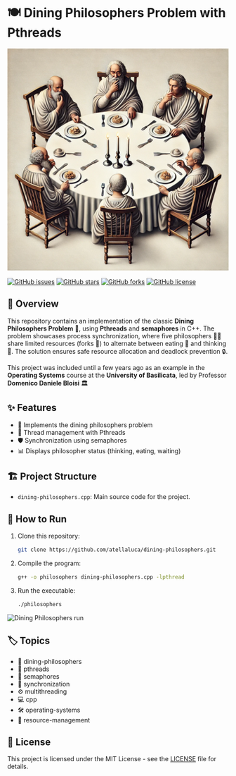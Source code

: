 # 🍽️ Dining Philosophers Problem with Pthreads

![Dining Philosophers Problem](./media/dining-philosophers-problem.png)

[![GitHub issues](https://img.shields.io/github/issues/atellaluca/dining-philosophers?style=flat-square)](https://github.com/atellaluca/dining-philosophers/issues)
[![GitHub stars](https://img.shields.io/github/stars/atellaluca/dining-philosophers?style=flat-square)](https://github.com/atellaluca/dining-philosophers/stargazers)
[![GitHub forks](https://img.shields.io/github/forks/atellaluca/dining-philosophers?style=flat-square)](https://github.com/atellaluca/dining-philosophers/network)
[![GitHub license](https://img.shields.io/github/license/atellaluca/dining-philosophers?style=flat-square)](https://github.com/atellaluca/dining-philosophers/blob/master/LICENSE)

## 📖 Overview

This repository contains an implementation of the classic **Dining Philosophers Problem** 🧠, using **Pthreads** and **semaphores** in C++. The problem showcases process synchronization, where five philosophers 🧑‍🎓 share limited resources (forks 🍴) to alternate between eating 🍝 and thinking 🤔. The solution ensures safe resource allocation and deadlock prevention 🔒.

This project was included until a few years ago as an example in the **Operating Systems** course at the **University of Basilicata**, led by Professor **Domenico Daniele Bloisi** 🏛️

## ✨ Features

- 🧩 Implements the dining philosophers problem
- 🧵 Thread management with Pthreads
- 🛡️ Synchronization using semaphores
- 📊 Displays philosopher status (thinking, eating, waiting)

## 🏗️ Project Structure

- `dining-philosophers.cpp`: Main source code for the project.

## 🚀 How to Run

1. Clone this repository:
   ```bash
   git clone https://github.com/atellaluca/dining-philosophers.git
2. Compile the program:
   ```bash
   g++ -o philosophers dining-philosophers.cpp -lpthread
3. Run the executable:
   ```bash
   ./philosophers

![Dining Philosophers run](./media/dining-philosophers-problem.gif)

## 🏷️ Topics

- 🧠 dining-philosophers
- 🧵 pthreads
- 🔐 semaphores
- 🔄 synchronization
- ⚙️ multithreading
- 💻 cpp
- 🛠️ operating-systems
- 🧮 resource-management

## 📜 License

This project is licensed under the MIT License - see the [LICENSE](LICENSE) file for details.
